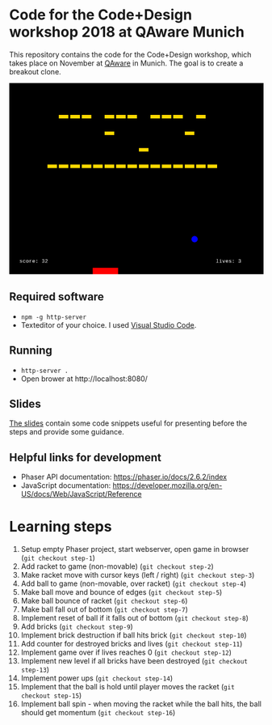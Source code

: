 # Code for the Code+Design workshop 2018 at QAware Munich
This repository contains the code for the Code+Design workshop, which takes place on November at [QAware](https://www.qaware.de/) in Munich.
The goal is to create a breakout clone.

![Screenshot](https://raw.githubusercontent.com/qaware/code-design-2018/master/screenshot.png)

## Required software

* `npm -g http-server`
* Texteditor of your choice. I used [Visual Studio Code](https://code.visualstudio.com/).

## Running

* `http-server .`
* Open brower at http://localhost:8080/

## Slides

[The slides](https://github.com/qaware/code-design-2018/blob/master/Slides.odp) contain some code snippets useful for presenting before the steps and provide some guidance.

## Helpful links for development

* Phaser API documentation: https://phaser.io/docs/2.6.2/index
* JavaScript documentation: https://developer.mozilla.org/en-US/docs/Web/JavaScript/Reference

# Learning steps

1. Setup empty Phaser project, start webserver, open game in browser (`git checkout step-1`)
1. Add racket to game (non-movable) (`git checkout step-2`)
1. Make racket move with cursor keys (left / right) (`git checkout step-3`)
1. Add ball to game (non-movable, over racket) (`git checkout step-4`)
1. Make ball move and bounce of edges (`git checkout step-5`)
1. Make ball bounce of racket (`git checkout step-6`)
1. Make ball fall out of bottom (`git checkout step-7`)
1. Implement reset of ball if it falls out of bottom (`git checkout step-8`)
1. Add bricks (`git checkout step-9`)
1. Implement brick destruction if ball hits brick (`git checkout step-10`)
1. Add counter for destroyed bricks and lives (`git checkout step-11`)
1. Implement game over if lives reaches 0 (`git checkout step-12`)
1. Implement new level if all bricks have been destroyed (`git checkout step-13`)
1. Implement power ups (`git checkout step-14`)
1. Implement that the ball is hold until player moves the racket (`git checkout step-15`)
1. Implement ball spin - when moving the racket while the ball hits, the ball should get momentum (`git checkout step-16`)
